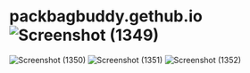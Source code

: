 # packbagbuddy.gethub.io![Screenshot (1349)](https://user-images.githubusercontent.com/65817609/218965489-51ea2b9e-8d65-4491-86f1-ed4a3d7d7f89.png)
![Screenshot (1350)](https://user-images.githubusercontent.com/65817609/218965523-5da32526-d26b-44bb-a6f8-2edaff9ef4ec.png)
![Screenshot (1351)](https://user-images.githubusercontent.com/65817609/218965546-68b0a21c-8fe1-437f-9df8-e748634acede.png)
![Screenshot (1352)](https://user-images.githubusercontent.com/65817609/218965566-e2d76bb8-b430-4317-8dc2-8092d06cd8b3.png)


